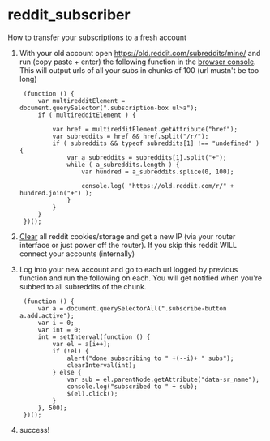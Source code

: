 # reddit_subscriber

How to transfer your subscriptions to a fresh account

1. With your old account open https://old.reddit.com/subreddits/mine/ and run (copy paste + enter) the following function in the [browser console](https://support.optimizely.com/hc/en-us/articles/4410284097549-Open-the-developer-console). This will output urls of all your subs in chunks of 100 (url mustn't be too long)

        (function () {
            var multiredditElement = document.querySelector(".subscription-box ul>a");
            if ( multiredditElement ) {

                var href = multiredditElement.getAttribute("href");
                var subreddits = href && href.split("/r/");
                if ( subreddits && typeof subreddits[1] !== "undefined" ) {
                    var a_subreddits = subreddits[1].split("+");
                    while ( a_subreddits.length ) {
                        var hundred = a_subreddits.splice(0, 100);

                        console.log( "https://old.reddit.com/r/" + hundred.join("+") );
                    }
                }
            }
        })();


2. [Clear](https://addons.mozilla.org/en-US/firefox/addon/cookie-quick-manager/) all reddit cookies/storage and get a new IP (via your router interface or just power off the router). If you skip this reddit WILL connect your accounts (internally)


3. Log into your new account and go to each url logged by previous function and run the following on each. You will get notified when you're subbed to all subreddits of the chunk.

        (function () {
            var a = document.querySelectorAll(".subscribe-button a.add.active");
            var i = 0;
            var int = 0;
            int = setInterval(function () {
                var el = a[i++];
                if (!el) {
                    alert("done subscribing to " +(--i)+ " subs");
                    clearInterval(int);
                } else {
                    var sub = el.parentNode.getAttribute("data-sr_name");
                    console.log("subscribed to " + sub);
                    $(el).click();
                }
            }, 500);
        })();


4.  success!
